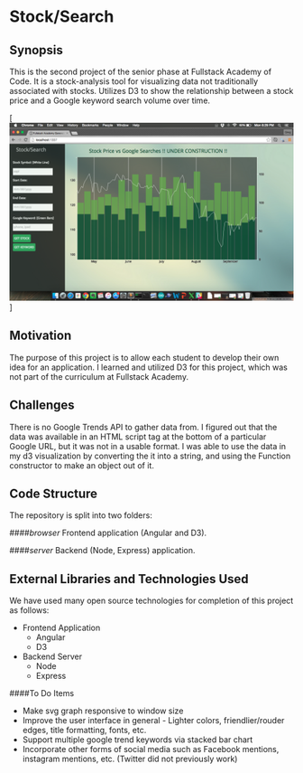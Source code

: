 # Stock/Search
## Synopsis

This is the second project of the senior phase at Fullstack Academy of Code. It is a stock-analysis tool for visualizing data not traditionally associated with stocks. Utilizes D3 to show the relationship between a stock price and a Google keyword search volume over time.

[![under construction screen shot with stacked bars](https://github.com/GregAMeyer/d3-stocks/blob/dataStructure/Screen%20Shot%202015-09-28%20at%206.29.01%20PM.png)]

## Motivation

The purpose of this project is to allow each student to develop their own idea for an application. I learned and utilized D3 for this project, which was not part of the curriculum at Fullstack Academy.

## Challenges
There is no Google Trends API to gather data from.
I figured out that the data was available in an HTML script tag at the bottom of a particular Google URL, but it was not in a usable format. I was able to use the data in my d3 visualization by converting the it into a string, and using the Function constructor to make an object out of it.

## Code Structure

The repository is split into two folders: 

####_browser_
Frontend application (Angular and D3).

####_server_
Backend (Node, Express) application.

## External Libraries and Technologies Used

We have used many open source technologies for completion of this project as follows:
* Frontend Application
  * Angular
  * D3
* Backend Server
  * Node
  * Express

####To Do Items
* Make svg graph responsive to window size
* Improve the user interface in general - Lighter colors, friendlier/rouder edges, title formatting, fonts, etc.
* Support multiple google trend keywords via stacked bar chart
* Incorporate other forms of social media such as Facebook mentions, instagram mentions, etc. (Twitter did not previously work)

